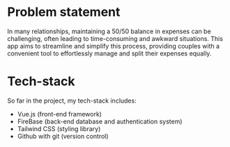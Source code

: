 # Problem statement
In many relationships, maintaining a 50/50 balance in expenses can be challenging, often leading to time-consuming and awkward situations. This app aims to streamline and simplify this process, providing couples with a convenient tool to effortlessly manage and split their expenses equally.

# Tech-stack
So far in the project, my tech-stack includes:
- Vue.js (front-end framework)
- FireBase (back-end database and authentication system)
- Tailwind CSS (styling library)
- Github with git (version control)
